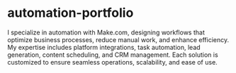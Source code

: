 # automation-portfolio
I specialize in automation with Make.com, designing workflows that optimize business processes, reduce manual work, and enhance efficiency. My expertise includes platform integrations, task automation, lead generation, content scheduling, and CRM management. Each solution is customized to ensure seamless operations, scalability, and ease of use.
